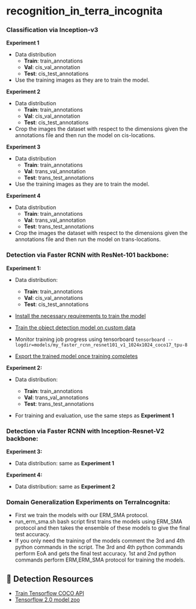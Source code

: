 # recognition_in_terra_incognita

### Classification via Inception-v3

**Experiment 1**
- Data distribution
    - **Train**: train_annotations
    - **Val**: cis_val_annotation
    - **Test**: cis_test_annotations
 - Use the training images as they are to train the model. 

**Experiment 2**
- Data distribution
    - **Train**: train_annotations
    - **Val**: cis_val_annotation
    - **Test**: cis_test_annotations
 - Crop the images the dataset with respect to the dimensions given the annotations file and then run the model on cis-locations. 

**Experiment 3**
- Data distribution
    - **Train**: train_annotations
    - **Val**: trans_val_annotation
    - **Test**: trans_test_annotations
 - Use the training images as they are to train the model. 

**Experiment 4**
- Data distribution
    - **Train**: train_annotations
    - **Val**: trans_val_annotation
    - **Test**: trans_test_annotations
 - Crop the images the dataset with respect to the dimensions given the annotations file and then run the model on trans-locations. 


### Detection via Faster RCNN with ResNet-101 backbone:

**Experiment 1:**

- Data distribution:
    - **Train**: train_annotations
    - **Val**: cis_val_annotations
    - **Test**: cis_test_annotations


- [Install the necessary requirements to train the model](https://tensorflow-object-detection-api-tutorial.readthedocs.io/en/latest/install.html#tf-models-install-coco)

- [Train the object detection model on custom data](https://tensorflow-object-detection-api-tutorial.readthedocs.io/en/latest/training.html)

- Monitor training job progress using tensorboard
    `tensorboard --logdir=models/my_faster_rcnn_resnet101_v1_1024x1024_coco17_tpu-8`

- [Export the trained model once training completes](https://tensorflow-object-detection-api-tutorial.readthedocs.io/en/latest/training.html#exporting-a-trained-model)


**Experiment 2:**

- Data distribution:
    - **Train**: train_annotations
    - **Val**: trans_val_annotations
    - **Test**: trans_test_annotations

- For training and evaluation, use the same steps as **Experiment 1**

### Detection via Faster RCNN with  Inception-Resnet-V2 backbone:

**Experiment 3:**

- Data distribution: same as **Experiment 1**

**Experiment 4:**

- Data distribution: same as **Experiment 2**

### Domain Generalization Experiments on TerraIncognita:

- First we train the models with our ERM_SMA protocol.
- run_erm_sma.sh bash script first trains the models using ERM_SMA protocol and then takes the ensemble of these models to give the final test accuracy.
- If you only need the training of the models comment the 3rd and 4th python commands in the script. The 3rd and 4th python commands perform EoA and gets the final test accuracy. 1st and 2nd python commands perform ERM,ERM_SMA protocol for training the models.



## 🔗 Detection Resources
- [Train Tensorflow COCO API](https://www.youtube.com/watch?v=XoMiveY_1Z4&t=102s&ab_channel=KrishNaik) 
- [Tensorflow 2.0 model zoo](https://github.com/tensorflow/models/blob/master/research/object_detection/g3doc/tf2_detection_zoo.md)
